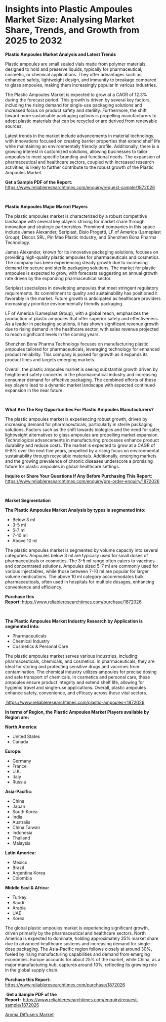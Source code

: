 <p><h1>Insights into Plastic Ampoules Market Size: Analysing Market Share, Trends, and Growth from 2025 to 2032</h1></p><p><strong>Plastic Ampoules Market Analysis and Latest Trends</strong></p>
<p><p>Plastic ampoules are small sealed vials made from polymer materials, designed to hold and preserve liquids, typically for pharmaceutical, cosmetic, or chemical applications. They offer advantages such as enhanced safety, lightweight design, and immunity to breakage compared to glass ampoules, making them increasingly popular in various industries.</p><p>The Plastic Ampoules Market is expected to grow at a CAGR of 12.3% during the forecast period. This growth is driven by several key factors, including the rising demand for single-use packaging solutions and increased focus on product safety and sterility. Furthermore, the shift toward more sustainable packaging options is propelling manufacturers to adopt plastic materials that can be recycled or are derived from renewable sources.</p><p>Latest trends in the market include advancements in material technology, with innovations focused on creating barrier properties that extend shelf life while maintaining an environmentally friendly profile. Additionally, there is a growing interest in customized solutions, allowing businesses to tailor ampoules to meet specific branding and functional needs. The expansion of pharmaceutical and healthcare sectors, coupled with increased research activities, is likely to further contribute to the robust growth of the Plastic Ampoules Market.</p></p>
<p><strong>Get a Sample PDF of the Report:&nbsp;</strong> <a href="https://www.reliableresearchtimes.com/enquiry/request-sample/1872026?utm_campaign=1581&utm_medium=2&utm_source=Github&utm_content=ia&utm_term=05022025&utm_id=plastic-ampoules">https://www.reliableresearchtimes.com/enquiry/request-sample/1872026</a></p>
<p>&nbsp;</p>
<p><strong>Plastic Ampoules Major Market Players</strong></p>
<p><p>The plastic ampoules market is characterized by a robust competitive landscape with several key players striving for market share through innovation and strategic partnerships. Prominent companies in this space include James Alexander, Seriplast, Bisio Progetti, LF of America (Lameplast Group), Discos SRL, Pin Mao Plastic Industry, and Shenzhen Bona Pharma Technology.</p><p>James Alexander, known for its innovative packaging solutions, focuses on providing high-quality plastic ampoules for pharmaceuticals and cosmetics. The company has been experiencing steady growth due to increasing demand for secure and sterile packaging solutions. The market for plastic ampoules is expected to grow, with forecasts suggesting an annual growth rate driven by the expanding pharmaceutical sector.</p><p>Seriplast specializes in developing ampoules that meet stringent regulatory requirements. Its commitment to quality and sustainability has positioned it favorably in the market. Future growth is anticipated as healthcare providers increasingly prioritize environmentally friendly packaging.</p><p>LF of America (Lameplast Group), with a global reach, emphasizes the production of plastic ampoules that offer superior safety and effectiveness. As a leader in packaging solutions, it has shown significant revenue growth due to rising demand in the healthcare sector, with sales revenue projected to reach significant levels in the coming years.</p><p>Shenzhen Bona Pharma Technology focuses on manufacturing plastic ampoules tailored for pharmaceuticals, leveraging technology for enhanced product reliability. This company is poised for growth as it expands its product lines and targets emerging markets.</p><p>Overall, the plastic ampoules market is seeing substantial growth driven by heightened safety concerns in the pharmaceutical industry and increasing consumer demand for effective packaging. The combined efforts of these key players lead to a dynamic market landscape with expected continued expansion in the near future.</p></p>
<p>&nbsp;</p>
<p><strong>What Are The Key Opportunities For Plastic Ampoules Manufacturers?</strong></p>
<p><p>The plastic ampoules market is experiencing robust growth, driven by increasing demand for pharmaceuticals, particularly in sterile packaging solutions. Factors such as the shift towards biologics and the need for safer, lightweight alternatives to glass ampoules are propelling market expansion. Technological advancements in manufacturing processes enhance product durability and reduce costs. The market is expected to grow at a CAGR of 6-8% over the next five years, propelled by a rising focus on environmental sustainability through recyclable materials. Additionally, emerging markets and the growing prevalence of chronic diseases underscore a promising future for plastic ampoules in global healthcare settings.</p></p>
<p><strong>Inquire or Share Your Questions If Any Before Purchasing This Report:</strong> <a href="https://www.reliableresearchtimes.com/enquiry/pre-order-enquiry/1872026?utm_campaign=1581&utm_medium=2&utm_source=Github&utm_content=ia&utm_term=05022025&utm_id=plastic-ampoules">https://www.reliableresearchtimes.com/enquiry/pre-order-enquiry/1872026</a></p>
<p>&nbsp;</p>
<p><strong>Market Segmentation</strong></p>
<p><strong>The Plastic Ampoules Market Analysis by types is segmented into:</strong></p>
<p><ul><li>Below 3 ml</li><li>3-5 ml</li><li>5-7 ml</li><li>7-10 ml</li><li>Above 10 ml</li></ul></p>
<p><p>The plastic ampoules market is segmented by volume capacity into several categories. Ampoules below 3 ml are typically used for small doses of pharmaceuticals or cosmetics. The 3-5 ml range often caters to vaccines and concentrated solutions. Ampoules sized 5-7 ml are commonly used for various injectables, while those between 7-10 ml are popular for larger volume medications. The above 10 ml category accommodates bulk pharmaceuticals, often used in hospitals for multiple dosages, enhancing convenience and efficiency.</p></p>
<p><strong>Purchase this Report:&nbsp;</strong><a href="https://www.reliableresearchtimes.com/purchase/1872026?utm_campaign=1581&utm_medium=2&utm_source=Github&utm_content=ia&utm_term=05022025&utm_id=plastic-ampoules">https://www.reliableresearchtimes.com/purchase/1872026</a></p>
<p>&nbsp;</p>
<p><strong>The Plastic Ampoules Market Industry Research by Application is segmented into:</strong></p>
<p><ul><li>Pharmaceuticals</li><li>Chemical Industry</li><li>Cosmetics & Personal Care</li></ul></p>
<p><p>The plastic ampoules market serves various industries, including pharmaceuticals, chemicals, and cosmetics. In pharmaceuticals, they are ideal for storing and protecting sensitive drugs and vaccines from contamination. The chemical industry utilizes ampoules for precise dosing and safe transport of chemicals. In cosmetics and personal care, these ampoules ensure product integrity and extend shelf life, allowing for hygienic travel and single-use applications. Overall, plastic ampoules enhance safety, convenience, and efficacy across these vital sectors.</p></p>
<p><a href="https://www.reliableresearchtimes.com/plastic-ampoules-r1872026?utm_campaign=1581&utm_medium=2&utm_source=Github&utm_content=ia&utm_term=05022025&utm_id=plastic-ampoules">&nbsp;https://www.reliableresearchtimes.com/plastic-ampoules-r1872026</a></p>
<p><strong>In terms of Region, the Plastic Ampoules Market Players available by Region are:</strong></p>
<p>
    <p> <strong> North America: </strong>
        <ul>
            <li>United States</li>
            <li>Canada</li>
        </ul>
        </p> 
    <p> <strong> Europe: </strong>
        <ul>
            <li>Germany</li>
            <li>France</li>
            <li>U.K.</li>
            <li>Italy</li>
            <li>Russia</li>
        </ul>
        </p> 
    <p> <strong> Asia-Pacific: </strong>
        <ul>
            <li>China</li>
            <li>Japan</li>
            <li>South Korea</li>
            <li>India</li>
            <li>Australia</li>
            <li>China Taiwan</li>
            <li>Indonesia</li>
            <li>Thailand</li>
            <li>Malaysia</li>
        </ul>
        </p> 
    <p> <strong> Latin America: </strong>
        <ul>
            <li>Mexico</li>
            <li>Brazil</li>
            <li>Argentina Korea</li>
            <li>Colombia</li>
        </ul>
        </p> 
    <p> <strong> Middle East & Africa: </strong>
        <ul>
            <li>Turkey</li>
            <li>Saudi</li>
            <li>Arabia</li>
            <li>UAE</li>
            <li>Korea</li>
        </ul>
    </p>
    </p>
<p><p>The global plastic ampoules market is experiencing significant growth, driven primarily by the pharmaceutical and healthcare sectors. North America is expected to dominate, holding approximately 35% market share due to advanced healthcare systems and increasing demand for single-dose packaging. The Asia-Pacific region follows closely at around 30%, fueled by rising manufacturing capabilities and demand from emerging economies. Europe accounts for about 25% of the market, while China, as a major manufacturing hub, captures around 10%, reflecting its growing role in the global supply chain.</p></p>
<p><strong>Purchase this Report: </strong><a href="https://www.reliableresearchtimes.com/purchase/1872026?utm_campaign=1581&utm_medium=2&utm_source=Github&utm_content=ia&utm_term=05022025&utm_id=plastic-ampoules">https://www.reliableresearchtimes.com/purchase/1872026</a></p>
<p>&nbsp;<strong>Get a Sample PDF of the Report:&nbsp;&nbsp;</strong><a href="https://www.reliableresearchtimes.com/enquiry/request-sample/1872026?utm_campaign=1581&utm_medium=2&utm_source=Github&utm_content=ia&utm_term=05022025&utm_id=plastic-ampoules">https://www.reliableresearchtimes.com/enquiry/request-sample/1872026</a></p>
<p><strong></strong></p>
<p><p><a href="https://github.com/mookiesville/Market-Research-Report-List-1/blob/main/aroma-diffusers-market.md?utm_campaign=1581&utm_medium=2&utm_source=Github&utm_content=ia&utm_term=05022025&utm_id=plastic-ampoules">Aroma Diffusers Market</a></p></p>